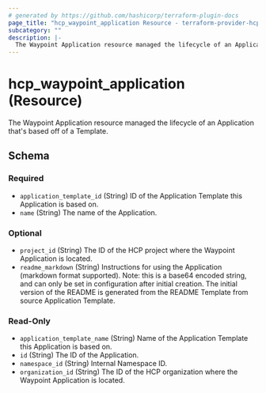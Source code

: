 ```yaml
---
# generated by https://github.com/hashicorp/terraform-plugin-docs
page_title: "hcp_waypoint_application Resource - terraform-provider-hcp"
subcategory: ""
description: |-
  The Waypoint Application resource managed the lifecycle of an Application that's based off of a Template.
---
```


# hcp_waypoint_application (Resource)

The Waypoint Application resource managed the lifecycle of an Application that's based off of a Template.



<!-- schema generated by tfplugindocs -->
## Schema

### Required

- `application_template_id` (String) ID of the Application Template this Application is based on.
- `name` (String) The name of the Application.

### Optional

- `project_id` (String) The ID of the HCP project where the Waypoint Application is located.
- `readme_markdown` (String) Instructions for using the Application (markdown format supported). Note: this is a base64 encoded string, and can only be set in configuration after initial creation. The initial version of the README is generated from the README Template from source Application Template.

### Read-Only

- `application_template_name` (String) Name of the Application Template this Application is based on.
- `id` (String) The ID of the Application.
- `namespace_id` (String) Internal Namespace ID.
- `organization_id` (String) The ID of the HCP organization where the Waypoint Application is located.
